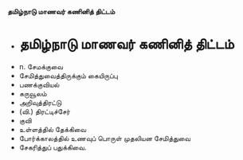 **தமிழ்நாடு மாணவர் கணினித் திட்டம்**
- # தமிழ்நாடு மாணவர் கணினித் திட்டம்
- n. சேமக்குவை
- சேமித்துவைத்திருக்கும் கையிருப்பு
- பணக்குவியல்
- கருவூலம்
- அறிவுத்திரட்டு
- (வி.) திரட்டிச்சேர்
- குவி
- உள்ளத்தில் தேக்கிவை
- போர்க்காலத்தில் உணவுப் பொருள் முதலியன சேமித்துவை
- சேகரித்துப் பதுக்கிவை.


